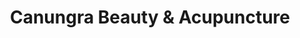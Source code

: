---
title: "Canungra Beauty & Acupuncture"
url: /canungra/canungra-beauty-and-acupuncture/
shop: beauty
---